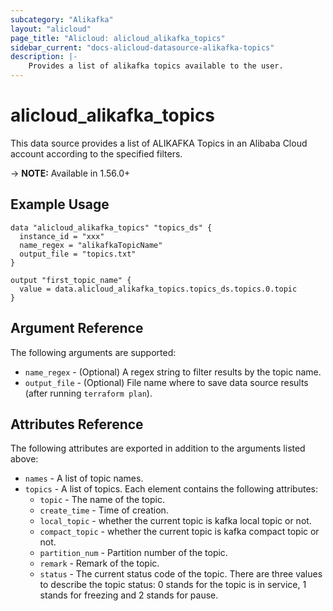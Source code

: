 ```yaml
---
subcategory: "Alikafka"
layout: "alicloud"
page_title: "Alicloud: alicloud_alikafka_topics"
sidebar_current: "docs-alicloud-datasource-alikafka-topics"
description: |-
    Provides a list of alikafka topics available to the user.
---
```


# alicloud\_alikafka\_topics

This data source provides a list of ALIKAFKA Topics in an Alibaba Cloud account according to the specified filters.

-> **NOTE:** Available in 1.56.0+

## Example Usage

```
data "alicloud_alikafka_topics" "topics_ds" {
  instance_id = "xxx"
  name_regex = "alikafkaTopicName"
  output_file = "topics.txt"
}

output "first_topic_name" {
  value = data.alicloud_alikafka_topics.topics_ds.topics.0.topic
}
```

## Argument Reference

The following arguments are supported:

* `name_regex` - (Optional) A regex string to filter results by the topic name. 
* `output_file` - (Optional) File name where to save data source results (after running `terraform plan`).

## Attributes Reference

The following attributes are exported in addition to the arguments listed above:

* `names` - A list of topic names.
* `topics` - A list of topics. Each element contains the following attributes:
  * `topic` - The name of the topic.
  * `create_time` - Time of creation.
  * `local_topic` - whether the current topic is kafka local topic or not.
  * `compact_topic` - whether the current topic is kafka compact topic or not.
  * `partition_num` - Partition number of the topic.
  * `remark` - Remark of the topic.
  * `status` - The current status code of the topic. There are three values to describe the topic status: 0 stands for the topic is in service, 1 stands for freezing and 2 stands for pause. 
